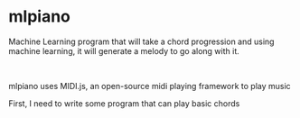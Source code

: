 # mlpiano

Machine Learning program that will take a chord progression and using machine learning, it will generate a melody to go along with it.

<br>

mlpiano uses MIDI.js, an open-source midi playing framework to play music


First, I need to write some program that can play basic chords